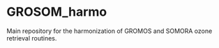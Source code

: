 # GROSOM_harmo

Main repository for the harmonization of GROMOS and SOMORA ozone retrieval routines. 